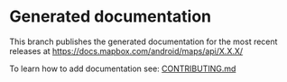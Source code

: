 # Generated documentation

This branch publishes the generated documentation for the most recent releases at https://docs.mapbox.com/android/maps/api/X.X.X/

To learn how to add documentation see: [CONTRIBUTING.md](https://github.com/mapbox/mapbox-gl-native-android/blob/master/CHANGELOG.md)
